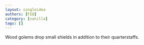 ```yaml
---
layout: singleidea
authors: [FIQ]
category: [vanilla]
tags: []
---
```

Wood golems drop small shields in addition to their quarterstaffs.
